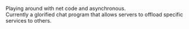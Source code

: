 Playing around with net code and asynchronous.  
Currently a glorified chat program that allows servers to offload specific
services to others.
